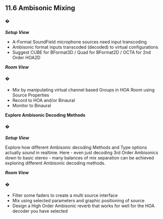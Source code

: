 ## 11.6 Ambisonic Mixing

#### �


**_Setup View_**

- A-Format SoundField microphone sources need input transcoding
- Ambisonic format inputs transcoded (decoded) to virtual configurations
- Suggest CUBE for BFormat3D / Quad for BFormat2D / OCTA for 2nd Order
    HOA2D

**_Room View_**

#### �

- Mix by manipulating virtual channel based Groups in HOA Room using
    Source Properties
- Record to HOA and/or Binaural
- Monitor to Binaural


**Explore Ambisonic Decoding Methods**

#### �

**_Setup View_**

Explore how different Ambisonic decoding Methods and Type options actually
_sound_ in realtime. Here - even just decoding 3rd Order Ambisonics down to basic
stereo - many balances of mix separation can be achieved exploring different Ambisonic decoding methods.


**_Room View_**

#### �

- Filter some faders to create a multi source interface
- Mix using selected parameters and graphic positioning of source
- Design a High Order Ambisonic reverb that works for well for the HOA decoder you have selected